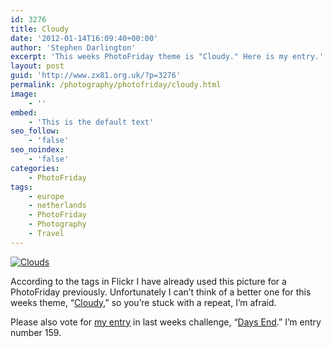 ```yaml
---
id: 3276
title: Cloudy
date: '2012-01-14T16:09:40+00:00'
author: 'Stephen Darlington'
excerpt: 'This weeks PhotoFriday theme is "Cloudy." Here is my entry.'
layout: post
guid: 'http://www.zx81.org.uk/?p=3276'
permalink: /photography/photofriday/cloudy.html
image:
    - ''
embed:
    - 'This is the default text'
seo_follow:
    - 'false'
seo_noindex:
    - 'false'
categories:
    - PhotoFriday
tags:
    - europe
    - netherlands
    - PhotoFriday
    - Photography
    - Travel
---
```


[![Clouds](https://i0.wp.com/farm5.staticflickr.com/4145/5155948084_17699369b5.jpg?resize=500%2C333)](http://www.flickr.com/photos/stephendarlington/5155948084/ "Clouds by stephendarlington, on Flickr")

According to the tags in Flickr I have already used this picture for a PhotoFriday previously. Unfortunately I can’t think of a better one for this weeks theme, “[Cloudy](http://www.photofriday.com/archives/challenge/001152.php),” so you’re stuck with a repeat, I’m afraid.

Please also vote for [my entry](http://www.zx81.org.uk/photography/photofriday/days-end.html) in last weeks challenge, “[Days End](http://www.photofriday.com/linkviewer.php?id=1150).” I’m entry number 159.